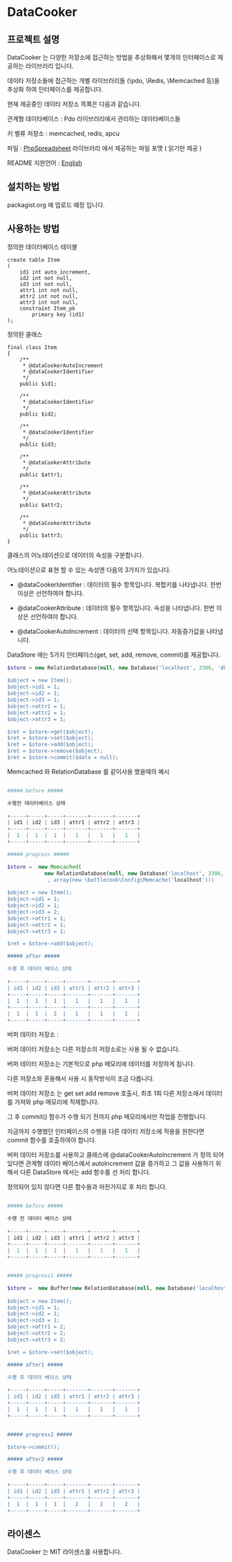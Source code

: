 # DataCooker


## 프로젝트 설명

DataCooker 는 다양한 저장소에 접근하는 방법을 추상화해서 몇개의 인터페이스로 제공하는 라이브러리 입니다. 

데이타 저장소들에 접근하는 개별 라이브러리들 (\pdo, \Redis, \Memcached 등)을 추상화 하여 인터페이스를 제공합니다. 

현재 제공중인 데이타 저장소 목록은 다음과 같습니다.

관계형 데이타베이스 : Pdo 라이브러리에서 관리하는 데이타베이스들 

키 벨류 저장소 : memcached, redis, apcu

파일 : [PhpSpreadsheet](https://github.com/PHPOffice/PhpSpreadsheet) 라이브러리 에서 제공하는 파일 포맷 ( 읽기만 제공 )

README 지원언어 : [English](README.md)

## 설치하는 방법

packagist.org 에 업로드 예정 입니다.

## 사용하는 방법

정의한 데이터베이스 테이블

```
create table Item
(
	id1 int auto_increment,
	id2 int not null,
	id3 int not null,
	attr1 int not null,
	attr2 int not null,
	attr3 int not null,
	constraint Item_pk
		primary key (id1)
);

```

정의된 클래스

```
final class Item
{
    /**
     * @dataCookerAutoIncrement
     * @dataCookerIdentifier
     */
    public $id1;
    
    /**
     * @dataCookerIdentifier
     */
    public $id2;
    
    /**
     * @dataCookerIdentifier
     */
    public $id3;
    
    /**
     * @dataCookerAttribute
     */
    public $attr1;
    
    /**
     * @dataCookerAttribute
     */
    public $attr2;
    
    /**
     * @dataCookerAttribute
     */
    public $attr3;
}
```

클래스의 어노테이션으로 데이터의 속성을 구분합니다.

어노테이션으로 표현 할 수 있는 속성엔 다음의 3가지가 있습니다.

* @dataCookerIdentifier : 데이터의 필수 항목입니다. 복합키를 나타냅니다. 한번 이상은 선언하여야 합니다.

* @dataCookerAttribute : 데이터의 필수 항목입니다. 속성을 나타냅니다. 한번 이상은 선언하여야 합니다.

* @dataCookerAutoIncrement : 데이터의 선택 항목입니다. 자동증가값을 나타냅니다.

DataStore 에는 5가지 인터페이스(get, set, add, remove, commit)를 제공합니다. 

```php
$store = new RelationDatabase(null, new Database('localhost', 3306, 'dbName, new Auth('id', 'password')));
       
$object = new Item();
$object->id1 = 1;
$object->id2 = 1;
$object->id3 = 1;
$object->attr1 = 1;
$object->attr2 = 1;
$object->attr3 = 1;

$ret = $store->get($object);
$ret = $store->set($object);
$ret = $store->add($object);
$ret = $store->remove($object);
$ret = $store->commit($data = null);
```

Memcached 와 RelationDatabase 를 같이사용 했을때의 예시

```php

##### before #####

수행전 데이터베이스 상태 
  
+-----+-----+-----+-------+-------+-------+
| id1 | id2 | id3 | attr1 | attr2 | attr3 |
+-----+-----+-----+-------+-------+-------+
|  1  |  1  |  1  |   1   |   1   |   1   |
+-----+-----+-----+-------+-------+-------+

##### progress #####

$store =  new Memcached(
            new RelationDatabase(null, new Database('localhost', 3306, 'dbName, new Auth('id', 'password')))
             , array(new \battlecook\Config\Memcache('localhost')))
             
$object = new Item();
$object->id1 = 1;
$object->id2 = 1;
$object->id3 = 2;
$object->attr1 = 1;
$object->attr2 = 1;
$object->attr3 = 1;

$ret = $store->add($object);

##### after #####

수행 후 데이터 베이스 상태
  
+-----+-----+-----+-------+-------+-------+
| id1 | id2 | id3 | attr1 | attr2 | attr3 |
+-----+-----+-----+-------+-------+-------+
|  1  |  1  |  1  |   1   |   1   |   1   |
+-----+-----+-----+-------+-------+-------+
|  1  |  1  |  2  |   1   |   1   |   1   |
+-----+-----+-----+-------+-------+-------+


```

버퍼 데이터 저장소 : 

버퍼 데이터 저장소는 다른 저장소의 저장소로는 사용 될 수 없습니다. 

버퍼 데이터 저장소는 기본적으로 php 메모리에 데이터를 저장하게 됩니다.

다른 저장소와 혼용해서 사용 시 동작방식이 조금 다릅니다.

버퍼 데이터 저장소 는 get set add remove 호출시, 최초 1회 다른 저장소에서 데이터를 가져와 php 메모리에 적재합니다. 

그 후 commit() 함수가 수행 되기 전까지 php 메모리에서만 작업을 진행합니다.

지금까지 수행했던 인터페이스의 수행을 다른 데이터 저장소에 적용을 원한다면 commit 함수를 호출하여야 합니다. 

버퍼 데이터 저장소를 사용하고 클래스에 @dataCookerAutoIncrement 가 정의 되어 있다면 관계형 데이터 베이스에서 autoIncrement 값을 증가하고 그 값을 사용하기 위해서 다른 DataStore 에서는 add 함수를 선 처리 합니다.

정의되어 있지 않다면 다른 함수들과 마찬가지로 후 처리 합니다.

```php

##### before #####

수행 전 데이터 베이스 상태
  
+-----+-----+-----+-------+-------+-------+
| id1 | id2 | id3 | attr1 | attr2 | attr3 |
+-----+-----+-----+-------+-------+-------+
|  1  |  1  |  1  |   1   |   1   |   1   |
+-----+-----+-----+-------+-------+-------+


##### progress1 #####

$store =  new Buffer(new RelationDatabase(null, new Database('localhost', 3306, 'dbName, new Auth('id', 'password'))));
             
$object = new Item();
$object->id1 = 1;
$object->id2 = 1;
$object->id3 = 1;
$object->attr1 = 2;
$object->attr2 = 2;
$object->attr3 = 2;

$ret = $store->set($object);

##### after1 #####

수행 후 데이터 베이스 상태
  
+-----+-----+-----+-------+-------+-------+
| id1 | id2 | id3 | attr1 | attr2 | attr3 |
+-----+-----+-----+-------+-------+-------+
|  1  |  1  |  1  |   1   |   1   |   1   |
+-----+-----+-----+-------+-------+-------+


##### progress2 #####

$store->commit();

##### after2 #####

수행 후 데이터 베이스 상태
  
+-----+-----+-----+-------+-------+-------+
| id1 | id2 | id3 | attr1 | attr2 | attr3 |
+-----+-----+-----+-------+-------+-------+
|  1  |  1  |  1  |   2   |   2   |   2   |
+-----+-----+-----+-------+-------+-------+
```



## 라이센스

DataCooker 는 MIT 라이센스를 사용합니다.




